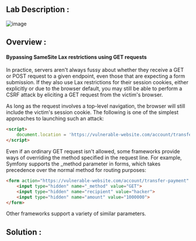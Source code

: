 ## Lab Description :

![image](https://github.com/sh3bu/Portswigger_labs/assets/67383098/1a9a6cf7-580e-41d3-95d4-91589742bcfc)


## Overview :

#### Bypassing SameSite Lax restrictions using GET requests

In practice, servers aren't always fussy about whether they receive a GET or POST request to a given endpoint, even those that are expecting a form submission. If they also use Lax restrictions for their session cookies, either explicitly or due to the browser default, you may still be able to perform a CSRF attack by eliciting a GET request from the victim's browser.

As long as the request involves a top-level navigation, the browser will still include the victim's session cookie. The following is one of the simplest approaches to launching such an attack:

```html
<script>
    document.location = 'https://vulnerable-website.com/account/transfer-payment?recipient=hacker&amount=1000000';
</script>
```

Even if an ordinary GET request isn't allowed, some frameworks provide ways of overriding the method specified in the request line. For example, Symfony supports the _method parameter in forms, which takes precedence over the normal method for routing purposes:

```html
<form action="https://vulnerable-website.com/account/transfer-payment" method="POST">
    <input type="hidden" name="_method" value="GET">
    <input type="hidden" name="recipient" value="hacker">
    <input type="hidden" name="amount" value="1000000">
</form>
```
Other frameworks support a variety of similar parameters. 

## Solution :


